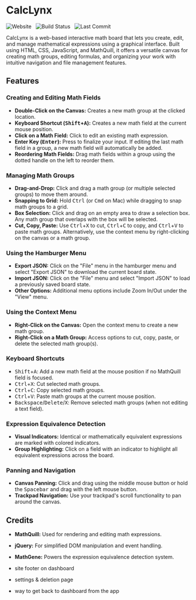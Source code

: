 # CalcLynx

![Website](https://img.shields.io/website?url=https%3A%2F%2Fmakaip.com%2Fcalclynx&up_color=00c59a&style=flat-square)​ &nbsp;
![Build Status](https://img.shields.io/github/actions/workflow/status/makaip/calclynx/static.yml?style=flat-square&color=00c59a) &nbsp;
![Last Commit](https://img.shields.io/github/last-commit/makaip/calclynx?style=flat-square&color=00c59a)

CalcLynx is a web-based interactive math board that lets you create, edit, and manage mathematical expressions using a graphical interface. Built using HTML, CSS, JavaScript, and MathQuill, it offers a versatile canvas for creating math groups, editing formulas, and organizing your work with intuitive navigation and file management features.

## Features

### Creating and Editing Math Fields
- **Double-Click on the Canvas:** Creates a new math group at the clicked location.
- **Keyboard Shortcut (<kbd>Shift</kbd>+<kbd>A</kbd>):** Creates a new math field at the current mouse position.
- **Click on a Math Field:** Click to edit an existing math expression.
- **Enter Key (<kbd>Enter</kbd>):** Press to finalize your input. If editing the last math field in a group, a new math field will automatically be added.
- **Reordering Math Fields:** Drag math fields within a group using the dotted handle on the left to reorder them.

### Managing Math Groups
- **Drag-and-Drop:** Click and drag a math group (or multiple selected groups) to move them around.
- **Snapping to Grid:** Hold <kbd>Ctrl</kbd> (or <kbd>Cmd</kbd> on Mac) while dragging to snap math groups to a grid.
- **Box Selection:** Click and drag on an empty area to draw a selection box. Any math group that overlaps with the box will be selected.
- **Cut, Copy, Paste:** Use <kbd>Ctrl</kbd>+<kbd>X</kbd> to cut, <kbd>Ctrl</kbd>+<kbd>C</kbd> to copy, and <kbd>Ctrl</kbd>+<kbd>V</kbd> to paste math groups. Alternatively, use the context menu by right-clicking on the canvas or a math group.

### Using the Hamburger Menu
- **Export JSON:** Click on the "File" menu in the hamburger menu and select "Export JSON" to download the current board state.
- **Import JSON:** Click on the "File" menu and select "Import JSON" to load a previously saved board state.
- **Other Options:** Additional menu options include Zoom In/Out under the "View" menu.

### Using the Context Menu
- **Right-Click on the Canvas:** Open the context menu to create a new math group.
- **Right-Click on a Math Group:** Access options to cut, copy, paste, or delete the selected math group(s).

### Keyboard Shortcuts
- <kbd>Shift</kbd>+<kbd>A</kbd>: Add a new math field at the mouse position if no MathQuill field is focused.
- <kbd>Ctrl</kbd>+<kbd>X</kbd>: Cut selected math groups.
- <kbd>Ctrl</kbd>+<kbd>C</kbd>: Copy selected math groups.
- <kbd>Ctrl</kbd>+<kbd>V</kbd>: Paste math groups at the current mouse position.
- <kbd>Backspace</kbd>/<kbd>Delete</kbd>/<kbd>X</kbd>: Remove selected math groups (when not editing a text field).

### Expression Equivalence Detection
- **Visual Indicators:** Identical or mathematically equivalent expressions are marked with colored indicators.
- **Group Highlighting:** Click on a field with an indicator to highlight all equivalent expressions across the board.

### Panning and Navigation
- **Canvas Panning:** Click and drag using the middle mouse button or hold the <kbd>Spacebar</kbd> and drag with the left mouse button.
- **Trackpad Navigation:** Use your trackpad's scroll functionality to pan around the canvas.

## Credits

- **MathQuill:** Used for rendering and editing math expressions.
- **jQuery:** For simplified DOM manipulation and event handling.
- **MathGene:** Powers the expression equivalence detection system.


 - site footer on dashboard
 - settings & deletion page
 - way to get back to dashboard from the app
